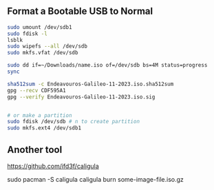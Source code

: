 ## Format a Bootable USB to Normal

```bash
sudo umount /dev/sdb1
sudo fdisk -l
lsblk
sudo wipefs --all /dev/sdb
sudo mkfs.vfat /dev/sdb

sudo dd if=~/Downloads/name.iso of=/dev/sdb bs=4M status=progress
sync
```

```bash
sha512sum -c Endeavouros-Galileo-11-2023.iso.sha512sum
gpg --recv CDF595A1
gpg --verify Endeavouros-Galileo-11-2023.iso.sig


# or make a partition
sudo fdisk /dev/sdb # n to create partition
sudo mkfs.ext4 /dev/sdb1

```

## Another tool

https://github.com/ifd3f/caligula

sudo pacman -S caligula
caligula burn some-image-file.iso.gz
